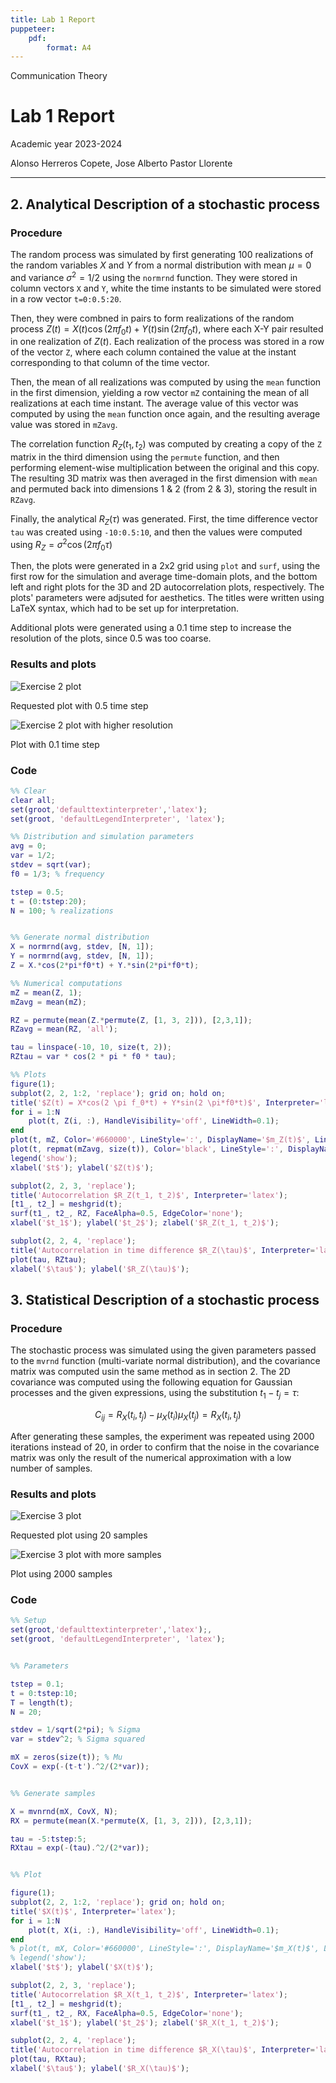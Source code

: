 ```yaml
---
title: Lab 1 Report
puppeteer:
    pdf:
        format: A4
---
```


<style>
:root {
    --markdown-font-family: "Times New Roman", Times, serif;
    --markdown-font-size: 10.5pt;
}
</style>

<p class="supt1 center">Communication Theory</p>

# Lab 1 Report

<p class="subt2 center">
Academic year 2023-2024
</p>
<p class="subt2 center">
Alonso Herreros Copete, Jose Alberto Pastor Llorente
</p>

---

## 2. Analytical Description of a stochastic process

### Procedure

The random process was simulated by first generating 100 realizations of the random variables $X$ and $Y$ from
a normal distribution with mean $\mu = 0$ and variance $\sigma^2 = 1/2$ using the `normrnd` function. They
were stored in column vectors `X` and `Y`, white the time instants to be simulated were stored in a row vector
`t=0:0.5:20`.

Then, they were combned in pairs to form realizations of the random process $Z(t) = X(t) \cos(2\pi f_0 t) +
Y(t) \sin(2\pi f_0 t)$, where each X-Y pair resulted in one realization of $Z(t)$. Each realization of the
process was stored in a row of the vector `Z`, where each column contained the value at the instant
corresponding to that column of the time vector.

Then, the mean of all realizations was computed by using the `mean` function in the first dimension, yielding
a row vector `mZ` containing the mean of all realizations at each time instant. The average value of this
vector was computed by using the `mean` function once again, and the resulting average value was stored in
`mZavg`.

The correlation function $R_Z(t_1, t_2)$ was computed by creating a copy of the `Z` matrix in the third
dimension using the `permute` function, and then performing element-wise multiplication between the original
and this copy. The resulting 3D matrix was then averaged in the first dimension with `mean` and permuted back
into dimensions 1 & 2 (from 2 & 3), storing the result in `RZavg`.

Finally, the analytical $R_Z(\tau)$ was generated. First, the time difference vector `tau` was created using
`-10:0.5:10`, and then the values were computed using $R_Z = \sigma^2 \cos(2 \pi f_0 \tau)$

Then, the plots were generated in a 2x2 grid using `plot` and `surf`, using the first row for the simulation
and average time-domain plots, and the bottom left and right plots for the 3D and 2D autocorrelation plots,
respectively. The plots' parameters were adjsuted for aesthetics. The titles were written using LaTeX
syntax, which had to be set up for interpretation.

Additional plots were generated using a 0.1 time step to increase the resolution of the plots, since 0.5 was
too coarse.

### Results and plots

![Exercise 2 plot](figures/Exercise2.svg)
<p class="caption center">
    Requested plot with 0.5 time step
</p>

![Exercise 2 plot with higher resolution](figures/Exercise2_hr.svg)
<p class="caption center">
    Plot with 0.1 time step
</p>

### Code

```Matlab
%% Clear
clear all;
set(groot,'defaulttextinterpreter','latex');  
set(groot, 'defaultLegendInterpreter', 'latex');

%% Distribution and simulation parameters
avg = 0;
var = 1/2;
stdev = sqrt(var);
f0 = 1/3; % frequency

tstep = 0.5;
t = (0:tstep:20);
N = 100; % realizations


%% Generate normal distribution
X = normrnd(avg, stdev, [N, 1]);
Y = normrnd(avg, stdev, [N, 1]);
Z = X.*cos(2*pi*f0*t) + Y.*sin(2*pi*f0*t);

%% Numerical computations
mZ = mean(Z, 1);
mZavg = mean(mZ);

RZ = permute(mean(Z.*permute(Z, [1, 3, 2])), [2,3,1]);
RZavg = mean(RZ, 'all');

tau = linspace(-10, 10, size(t, 2));
RZtau = var * cos(2 * pi * f0 * tau);

%% Plots
figure(1);
subplot(2, 2, 1:2, 'replace'); grid on; hold on;
title('$Z(t) = X*cos(2 \pi f_0*t) + Y*sin(2 \pi*f0*t)$', Interpreter='latex');
for i = 1:N
    plot(t, Z(i, :), HandleVisibility='off', LineWidth=0.1);
end
plot(t, mZ, Color='#660000', LineStyle=':', DisplayName='$m_Z(t)$', LineWidth=1.8);
plot(t, repmat(mZavg, size(t)), Color='black', LineStyle=':', DisplayName='$\hat{m}_Z(t)$', LineWidth=1.8);
legend('show');
xlabel('$t$'); ylabel('$Z(t)$');

subplot(2, 2, 3, 'replace');
title('Autocorrelation $R_Z(t_1, t_2)$', Interpreter='latex');
[t1_, t2_] = meshgrid(t);
surf(t1_, t2_, RZ, FaceAlpha=0.5, EdgeColor='none');
xlabel('$t_1$'); ylabel('$t_2$'); zlabel('$R_Z(t_1, t_2)$');

subplot(2, 2, 4, 'replace');
title('Autocorrelation in time difference $R_Z(\tau)$', Interpreter='latex');
plot(tau, RZtau);
xlabel('$\tau$'); ylabel('$R_Z(\tau)$');
```

## 3. Statistical Description of a stochastic process

### Procedure

The stochastic process was simulated using the given parameters passed to the `mvrnd` function (multi-variate
normal distribution), and the covariance matrix was computed usin the same method as in section 2. The 2D
covariance was computed using the following equation for Gaussian processes and the given expressions, using
the substitution $t_1 - t_j = \tau$:

$$
C_{ij} = R_X(t_i, t_j) - \mu_X(t_i) \mu_X(t_j) = R_X(t_i, t_j)
$$

After generating these samples, the experiment was repeated using 2000 iterations instead of 20, in order to
confirm that the noise in the covariance matrix was only the result of the numerical approximation with a low
number of samples.

### Results and plots

![Exercise 3 plot](figures/Exercise3.svg)
<p class="caption center">
    Requested plot using 20 samples
</p>

![Exercise 3 plot with more samples](figures/Exercise3_N2000.svg)
<p class="caption center">
    Plot using 2000 samples
</p>

### Code

```Matlab
%% Setup
set(groot,'defaulttextinterpreter','latex');,
set(groot, 'defaultLegendInterpreter', 'latex');


%% Parameters

tstep = 0.1;
t = 0:tstep:10;
T = length(t);
N = 20;

stdev = 1/sqrt(2*pi); % Sigma
var = stdev^2; % Sigma squared

mX = zeros(size(t)); % Mu
CovX = exp(-(t-t').^2/(2*var));


%% Generate samples

X = mvnrnd(mX, CovX, N);
RX = permute(mean(X.*permute(X, [1, 3, 2])), [2,3,1]);

tau = -5:tstep:5;
RXtau = exp(-(tau).^2/(2*var)); 


%% Plot

figure(1);
subplot(2, 2, 1:2, 'replace'); grid on; hold on;
title('$X(t)$', Interpreter='latex');
for i = 1:N
    plot(t, X(i, :), HandleVisibility='off', LineWidth=0.1);
end
% plot(t, mX, Color='#660000', LineStyle=':', DisplayName='$m_X(t)$', LineWidth=1.6);
% legend('show');
xlabel('$t$'); ylabel('$X(t)$');

subplot(2, 2, 3, 'replace');
title('Autocorrelation $R_X(t_1, t_2)$', Interpreter='latex');
[t1_, t2_] = meshgrid(t);
surf(t1_, t2_, RX, FaceAlpha=0.5, EdgeColor='none');
xlabel('$t_1$'); ylabel('$t_2$'); zlabel('$R_X(t_1, t_2)$');

subplot(2, 2, 4, 'replace');
title('Autocorrelation in time difference $R_X(\tau)$', Interpreter='latex');
plot(tau, RXtau);
xlabel('$\tau$'); ylabel('$R_X(\tau)$');
```
